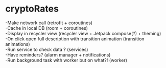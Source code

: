 # cryptoRates
<p class="has-line-data" data-line-start="1" data-line-end="8">-Make network call (retrofit + coroutines)<br>
-Cache in local DB (room + coroutines)<br>
-Display in recycler view (recycler view + Jetpack compose(?) + theming)<br>
-On click open full description with transition animation (transition animations)<br>
-Run service to check data ? (services)<br>
-Have reminders? (alarm manager + notifications)<br>
-Run background task with worker but on what?! (worker)</p>

